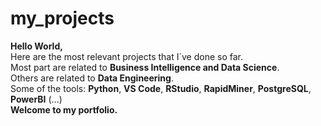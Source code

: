 # my_projects
**Hello World,**<br/>
Here are the most relevant projects that I´ve done so far.<br/>
Most part are related to **Business Intelligence and Data Science**.<br/>
Others are related to **Data Engineering**.<br/>
Some of the tools: **Python**, **VS Code**, **RStudio**, **RapidMiner**, **PostgreSQL**, **PowerBI** (...)<br/>
**Welcome to my portfolio.**
